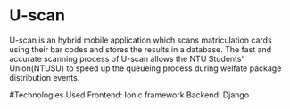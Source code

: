 # U-scan
U-scan is an hybrid mobile application which scans matriculation cards using their bar codes and stores the results in a database.
The fast and accurate scanning process of U-scan allows the NTU Students' Union(NTUSU) to speed up the queueing process during welfate package
distribution events.

#Technologies Used
Frontend: Ionic framework
Backend: Django
